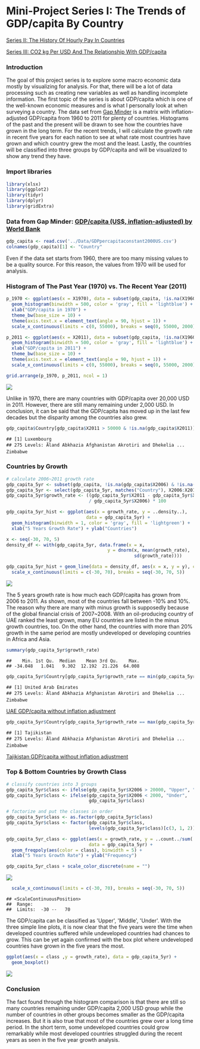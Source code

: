 Mini-Project Series I: The Trends of GDP/capita By Country
================

[Series II: The History Of Hourly Pay In Countries](https://github.com/Q-shick/EDA-R/blob/master/lesson4/lesson4_mini-project.md)

[Series III: CO2 kg Per USD And The Relationship With GDP/capita](https://github.com/Q-shick/EDA-R/blob/master/lesson5/lesson5_mini-project.md)

### Introduction

The goal of this project series is to explore some macro economic data mostly by visualizing for analysis. For that, there will be a lot of data processing such as creating new variables as well as handling incomplete information. The first topic of the series is about GDP/capita which is one of the well-known economic measures and is what I personally look at when surveying a country. The data set from [Gap Minder](https://www.gapminder.org/data/) is a matrix with inflation-adjusted GDP/capita from 1960 to 2011 for plenty of countries. Histograms of the past and the present will be drawn to see how the countries have grown in the long term. For the recent trends, I will calculate the growth rate in recent five years for each nation to see at what rate most countries have grown and which country grew the most and the least. Lastly, the countries will be classified into three groups by GDP/capita and will be visualized to show any trend they have.

### Import libraries

``` r
library(xlsx)
library(ggplot2)
library(tidyr)
library(dplyr)
library(gridExtra)
```

### Data from Gap Minder: [GDP/capita (US$, inflation-adjusted) by World Bank](https://docs.google.com/spreadsheets/d/1RctTQmKB0hzbm1E8rGcufYdMshRdhmYdeL29nXqmvsc/pub)

``` r
gdp_capita <- read.csv('../Data/GDPpercapitaconstant2000US.csv')
colnames(gdp_capita)[1] <- "Country"
```

Even if the data set starts from 1960, there are too many missing values to be a quality source. For this reason, the values from 1970 will be used for analysis.

### Histogram of The Past Year (1970) vs. The Recent Year (2011)

``` r
p_1970 <- ggplot(aes(x = X1970), data = subset(gdp_capita, !is.na(X1960))) +
  geom_histogram(binwidth = 500, color = 'gray', fill = 'lightblue') +
  xlab("GDP/capita in 1970") +
  theme_bw(base_size = 10) +
  theme(axis.text.x = element_text(angle = 90, hjust = 1)) +
  scale_x_continuous(limits = c(0, 55000), breaks = seq(0, 55000, 2000))

p_2011 <- ggplot(aes(x = X2011), data = subset(gdp_capita, !is.na(X1960))) +
  geom_histogram(binwidth = 500, color = 'gray', fill = 'lightblue') +
  xlab("GDP/capita in 2011") +
  theme_bw(base_size = 10) +
  theme(axis.text.x = element_text(angle = 90, hjust = 1)) +
  scale_x_continuous(limits = c(0, 55000), breaks = seq(0, 55000, 2000))

grid.arrange(p_1970, p_2011, ncol = 1)
```

![](lesson3_mini-project_files/figure-markdown_github/unnamed-chunk-3-1.png)

Unlike in 1970, there are many countries with GDP/capita over 20,000 USD in 2011. However, there are still many remaining under 2,000 USD. In conclusion, it can be said that the GDP/capita has moved up in the last few decades but the disparity among the countries also grew.

``` r
gdp_capita$Country[gdp_capita$X2011 > 50000 & !is.na(gdp_capita$X2011)]
```

    ## [1] Luxembourg
    ## 275 Levels: Ãland Abkhazia Afghanistan Akrotiri and Dhekelia ... Zimbabwe

### Countries by Growth

``` r
# calculate 2006~2011 growth rate
gdp_capita_5yr <- subset(gdp_capita, !is.na(gdp_capita$X2006) & !is.na(gdp_capita$X2011))
gdp_capita_5yr <- select(gdp_capita_5yr, matches("Country"), X2006:X2011)
gdp_capita_5yr$growth_rate <- ((gdp_capita_5yr$X2011 - gdp_capita_5yr$X2006) 
                               / gdp_capita_5yr$X2006) * 100

gdp_capita_5yr_hist <- ggplot(aes(x = growth_rate, y = ..density..), 
                              data = gdp_capita_5yr) +
  geom_histogram(binwidth = 1, color = 'gray', fill = 'lightgreen') +
  xlab("5 Years Growth Rate") + ylab("Countries")

x <- seq(-30, 70, 5)
density_df <- with(gdp_capita_5yr, data.frame(x = x, 
                                      y = dnorm(x, mean(growth_rate), 
                                                sd(growth_rate))))

gdp_capita_5yr_hist + geom_line(data = density_df, aes(x = x, y = y), color = 'red') +
  scale_x_continuous(limits = c(-30, 70), breaks = seq(-30, 70, 5))
```

![](lesson3_mini-project_files/figure-markdown_github/unnamed-chunk-5-1.png)

The 5 years growth rate is how much each GDP/capita has grown from 2006 to 2011. As shown, most of the countries fall between -10% and 10%. The reason why there are many with minus growth is supposedly because of the global financial crisis of 2007~2008. With an oil-producing country of UAE ranked the least grown, many EU countries are listed in the minus growth countries, too. On the other hand, the countries with more than 20% growth in the same period are mostly undeveloped or developing countries in Africa and Asia.

``` r
summary(gdp_capita_5yr$growth_rate)
```

    ##    Min. 1st Qu.  Median    Mean 3rd Qu.    Max. 
    ## -34.048   1.041   9.302  12.192  21.226  64.008

``` r
gdp_capita_5yr$Country[gdp_capita_5yr$growth_rate == min(gdp_capita_5yr$growth_rate)]
```

    ## [1] United Arab Emirates
    ## 275 Levels: Ãland Abkhazia Afghanistan Akrotiri and Dhekelia ... Zimbabwe

[UAE GDP/capita without inflation adjustment](https://www.google.com/search?rlz=1C1CAFA_enKR676KR676&ei=muUdW5_BMtGOsQXaiKTQBA&q=UAE+gdp+per+capita&oq=UAE+gdp+per+capita&gs_l=psy-ab.3..0i67k1j0i7i30k1j0l2j0i30k1l4j0i10i30k1j0i30k1.21108.21587.0.21827.3.3.0.0.0.0.105.279.2j1.3.0....0...1c.1.64.psy-ab..0.3.279...0i7i10i30k1j0i10k1.0.ZGpxk3626Nc)

``` r
gdp_capita_5yr$Country[gdp_capita_5yr$growth_rate == max(gdp_capita_5yr$growth_rate)]
```

    ## [1] Tajikistan
    ## 275 Levels: Ãland Abkhazia Afghanistan Akrotiri and Dhekelia ... Zimbabwe

[Tajikistan GDP/capita without inflation adjustment](https://www.google.com/search?rlz=1C1CAFA_enKR676KR676&ei=eOUdW6CvNIyWsgW08424CQ&q=tajikistan+gdp+per+capita&oq=tajikis&gs_l=psy-ab.3.0.0i67k1l8j0j0i67k1.28516.30091.0.33115.7.6.0.1.1.0.100.525.5j1.6.0....0...1c.1.64.psy-ab..0.7.528...35i39k1j0i131i67k1j0i131k1j0i20i264k1.0.gYM5bQ4NgHQ)

### Top & Bottom Countries by Growth Class

``` r
# classify countries into 3 groups
gdp_capita_5yr$class <- ifelse(gdp_capita_5yr$X2006 > 20000, "Upper", "Middle")
gdp_capita_5yr$class <- ifelse(gdp_capita_5yr$X2006 < 2000, "Under", 
                               gdp_capita_5yr$class)

# factorize and put the classes in order
gdp_capita_5yr$class <- as.factor(gdp_capita_5yr$class)
gdp_capita_5yr$class <- factor(gdp_capita_5yr$class, 
                               levels(gdp_capita_5yr$class)[c(3, 1, 2)])

gdp_capita_5yr_class <- ggplot(aes(x = growth_rate, y = ..count../sum(..count..)),
                               data = gdp_capita_5yr) +
  geom_freqpoly(aes(color = class), binwidth = 5) +
  xlab("5 Years Growth Rate") + ylab("Frequency")

gdp_capita_5yr_class + scale_color_discrete(name = "")
```

![](lesson3_mini-project_files/figure-markdown_github/unnamed-chunk-9-1.png)

``` r
  scale_x_continuous(limits = c(-30, 70), breaks = seq(-30, 70, 5))
```

    ## <ScaleContinuousPosition>
    ##  Range:  
    ##  Limits:  -30 --   70

The GDP/capita can be classified as 'Upper', 'Middle', 'Under'. With the three simple line plots, it is now clear that the five years were the time when developed countries suffered while undeveloped countries had chances to grow. This can be yet again confirmed with the box plot where undeveloped countries have grown in the five years the most.

``` r
ggplot(aes(x = class ,y = growth_rate), data = gdp_capita_5yr) +
  geom_boxplot()
```

![](lesson3_mini-project_files/figure-markdown_github/unnamed-chunk-10-1.png)

### Conclusion

The fact found through the histogram comparison is that there are still so many countries remaining under GDP/capita 2,000 USD group while the number of countries in other groups becomes smaller as the GDP/capita increases. But it is also true that most of the countries grew over a long time period. In the short term, some undeveloped countries could grow remarkably while most developed countries struggled during the recent years as seen in the five year growth analysis.
